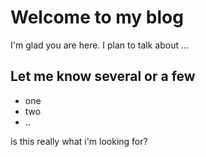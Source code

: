 # Welcome to my blog

I'm glad you are here. I plan to talk about ...

## Let me know several or a few

* one
* two
* ..

is this really what i'm looking for?